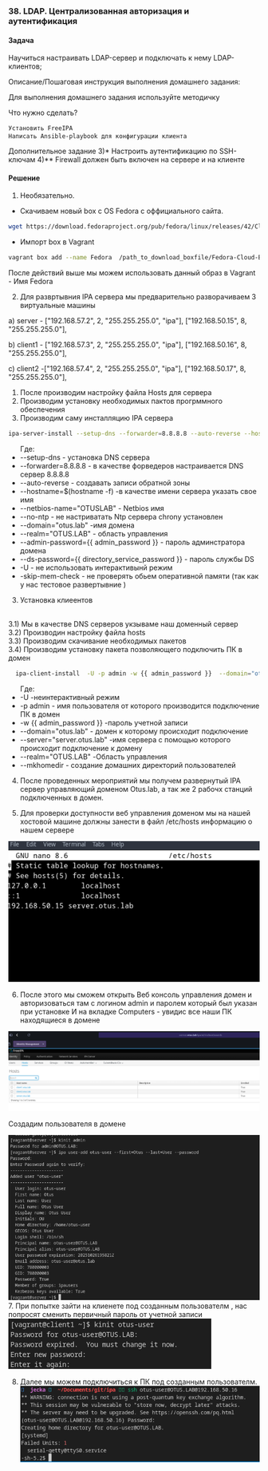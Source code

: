 ### 38. LDAP. Централизованная авторизация и аутентификация 

#### Задача

Научиться настраивать LDAP-сервер и подключать к нему LDAP-клиентов;

Описание/Пошаговая инструкция выполнения домашнего задания:

Для выполнения домашнего задания используйте методичку


Что нужно сделать?

    Установить FreeIPA
    Написать Ansible-playbook для конфигурации клиента

Дополнительное задание
3)* Настроить аутентификацию по SSH-ключам
4)** Firewall должен быть включен на сервере и на клиенте


#### Решение

1.  Необязательно.

-  Скачиваем новый box c OS Fedora c оффициального сайта.

```bash
wget https://download.fedoraproject.org/pub/fedora/linux/releases/42/Cloud/x86_64/images/Fedora-Cloud-Base-Vagrant-VirtualBox-42-1.1.x86_64.vagrant.virtualbox.box
```
- Импорт box в Vagrant

```bash
vagrant box add --name Fedora  /path_to_download_boxfile/Fedora-Cloud-Base-Vagrant-VirtualBox-42-1.1.x86_64.vagrant.virtualbox.box
```

После действий выше мы можем использовать данный образ в Vagrant - Имя Fedora

2. Для развртывния IPA сервера мы предварительно разворачиваем 3 виртуальные машины

a) server - ["192.168.57.2",  2, "255.255.255.0",  "ipa"],
                    ["192.168.50.15",  8, "255.255.255.0"],

b) client1 - ["192.168.57.3",  2, "255.255.255.0",  "ipa"],
                  ["192.168.50.16",  8, "255.255.255.0"],
                  
c) client2 -["192.168.57.4",  2, "255.255.255.0",  "ipa"],
                  ["192.168.50.17",  8, "255.255.255.0"],

1) После производим настройку  файла Hosts для сервера
2)  Производим установку необходимых пактов прогрммного обеспечения 
3)  Производим саму инсталляцию IPA сервера

```bash
ipa-server-install --setup-dns --forwarder=8.8.8.8 --auto-reverse --hostname=$(hostname -f)  --netbios-name="OTUSLAB" --no-ntp --domain="otus.lab" --realm="OTUS.LAB" --admin-password={{ admin_password }}  --ds-password={{ directory_service_password }} -U --skip-mem-check
```
<ul>
Где:
<li>--setup-dns - установка DNS сервера </li>
<li>--forwarder=8.8.8.8  - в качестве форведеров настраивается DNS сервер 8.8.8.8 </li>
<li>--auto-reverse - создавать записи обратной зоны</li>
<li>--hostname=$(hostname -f) -в качестве имени сервера указать свое имя</li>
<li>--netbios-name="OTUSLAB" - Netbios имя</li>
<li>--no-ntp - не настриватать Ntp сервера chrony  установлен 
<li>--domain="otus.lab" -имя домена
<li>--realm="OTUS.LAB" - область управления
<li>--admin-password={{ admin_password }} - пароль админстратора домена
<li>--ds-password={{ directory_service_password }} -  пароль службы DS
<li>-U - не использовать интерактивынй режим
<li>-skip-mem-check - не проверять обьем оперативной памяти  (так как у нас тестовое развертывние )
</ul>

3) Установка клиеентов
<br>
3.1) Мы в качестве DNS серверов укзываме наш доменный сервер
<br>
3.2) Производин настройку файла hosts
<br>
3.3) Производим скачивание необходимых пакетов
<br>
3.4) Производим установку пакета позволяющего подключить ПК в домен
<br>

```bash
  ipa-client-install  -U -p admin -w {{ admin_password }}  --domain="otus.lab" --server="server.otus.lab" --realm="OTUS.LAB" --mkhomedir
```
 
 <ul>Где:
<li>-U -неинтерактивный режим
<li>-p admin - имя пользователя от которого производится подключение ПК в домен
<li>-w {{ admin_password }} -пароль учетной записи
<li>--domain="otus.lab" - домен к которому происходит подключение
<li>--server="server.otus.lab" -имя сервера с помощью которого происходит подключение к домену
<li>--realm="OTUS.LAB" -Область управления
<li>--mkhomedir - создание домашних директорий пользователей
</ul>

4. После проведенных мероприятий мы получем развернутый IPA сервер управляющий доменом Otus.lab, а так же 2 рабочх станций подключенных в домен.

5. Для проверки  доступности веб управления доменом мы на нашей хостовой машине должны занести в файл /etc/hosts информацию о нашем сервере

![hosts](hosts.png)

6. После этого мы сможем открыть Веб консоль управления домен и авторизоваться там с логином admin  и паролем который был указан при установке
И на вкладке Computers -  увидис все наши ПК находящиеся в домене

![Домен](Domain.png)

Создадим пользователя в домене 

![create user](create_user.png)
7. При попытке зайти на клиенете под созданным пользователм , нас попросят сменить первичный пароль от учетной записи
![user](user.png)

8. Далее мы можем подключиться к ПК под созданным пользователм.
![connect_user](connect_as_a_user.png)

